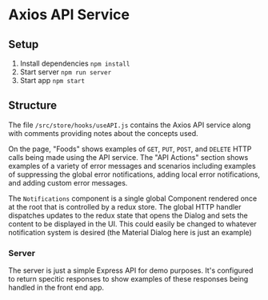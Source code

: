 # Axios API Service

## Setup
1. Install dependencies `npm install`
2. Start server `npm run server`
3. Start app `npm start`

## Structure
The file `/src/store/hooks/useAPI.js` contains the Axios API service along with comments providing notes about the concepts used.

On the page, "Foods" shows examples of `GET`, `PUT`, `POST`, and `DELETE` HTTP calls being made using the API service. The "API Actions" section shows examples of a variety of error messages and scenarios including examples of suppressing the global error notifications, adding local error notifications, and adding custom error messages.

The `Notifications` component is a single global Component rendered once at the root that is controlled by a redux store. The global HTTP handler dispatches updates to the redux state that opens the Dialog and sets the content to be displayed in the UI. This could easily be changed to whatever notification system is desired (the Material Dialog here is just an example)

### Server
The server is just a simple Express API for demo purposes. It's configured to return specitic responses to show examples of these responses being handled in the front end app.
